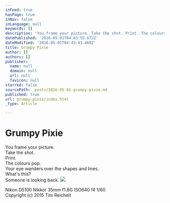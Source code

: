 ```yaml
---
inFeed: true
hasPage: true
inNav: false
inLanguage: null
keywords: []
description: 'You frame your picture. Take the shot. Print. The colours pop. Your eye wanders over the shapes and lines. What’s this? Someone is looking back. '
datePublished: '2016-05-01T04:43:55.672Z'
dateModified: '2016-05-01T04:43:41.460Z'
title: Grumpy Pixie
author: []
authors: []
publisher:
  name: null
  domain: null
  url: null
  favicon: null
starred: false
sourcePath: _posts/2016-05-01-grumpy-pixie.md
published: true
url: grumpy-pixie/index.html
_type: Article

---
```

# Grumpy Pixie

You frame your picture.  
Take the shot.  
Print.  
The colours pop.  
Your eye wanders over the shapes and lines.  
What's this?  
Someone is looking back.
![](https://the-grid-user-content.s3-us-west-2.amazonaws.com/60fe4afa-9571-4dc8-9b81-15f545eccbd5.jpg)

Nikon D5100 Nikkor 35mm f1.8G ISO640 f4 1/60  
Copyright (c) 2015 Tim Reichelt
